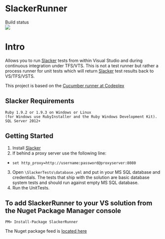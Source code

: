 # SlackerRunner

Build status  
<a href="https://deloitte-fintech.visualstudio.com/Solvas/Global/_build?definitionId=1">
<img src="https://deloitte-fintech.visualstudio.com/_apis/public/build/definitions/72411e9a-cff7-4db7-aa10-5937f1785cc2/1/badge"/>
</a>

Intro
============
Allows you to run [Slacker](https://github.com/vassilvk/slacker) tests from within Visual Studio and during continuous integration under TFS/VTS.  This is not a test runner but rather a process runner for unit tests which will return [Slacker](https://github.com/vassilvk/slacker) test results back to VS/TFS/VSTS.

This project is based on the [Cucumber runner at Codeplex](https://cukesfortfs.codeplex.com/)

Slacker Requirements
------------
    Ruby 1.9.2 or 1.9.3 on Windows or Linux
    (for Windows use RubyInstaller and the Ruby Windows Development Kit).
    SQL Server 2012+


Getting Started
------------

1. Install [Slacker](https://github.com/vassilvk/slacker/wiki/Installation "Slacker Installation and Requirements")
2. If behind a proxy server use the following line:
  * `set http_proxy=http://username:password@proxyserver:8080`
3. Open `\SlackerTests\database.yml` and put in your MS SQL database and credentials. The tests that ship with the solution are basic database system tests and should run against empty MS SQL database.
4. Run the UnitTests.  


  

To add SlackerRunner to your VS solution from the Nuget Package Manager console
------------
`PM> Install-Package SlackerRunner`  

The Nuget package feed is [located here](https://www.nuget.org/packages/SlackerRunner/)


